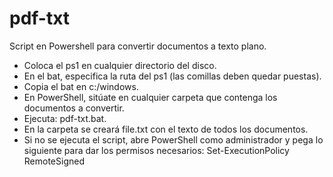 # pdf-txt

Script en Powershell para convertir documentos a texto plano.

- Coloca el ps1 en cualquier directorio del disco.
- En el bat, especifica la ruta del ps1 (las comillas deben quedar puestas).
- Copia el bat en c:/windows.
- En PowerShell, sitúate en cualquier carpeta que contenga los documentos a convertir.
- Ejecuta: pdf-txt.bat.
- En la carpeta se creará file.txt con el texto de todos los documentos.
- Si no se ejecuta el script, abre PowerShell como administrador y pega lo siguiente para dar los permisos necesarios:
Set-ExecutionPolicy RemoteSigned
